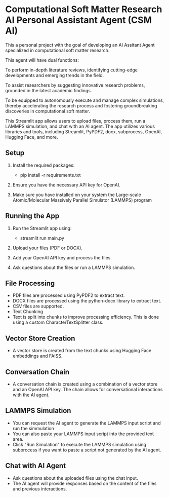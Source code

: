 # Computational Soft Matter Research AI Personal Assistant Agent (CSM AI)

This a personal project with the goal of developing an AI Assitant Agent specialized in computational soft matter research. 

This agent will have dual functions:

To perform in-depth literature reviews, identifying cutting-edge developments and emerging trends in the field.

To assist researchers by suggesting innovative research problems, grounded in the latest academic findings.

To be equipped to autonomously execute and manage complex simulations, thereby accelerating the research process and fostering groundbreaking discoveries in computational soft matter.

This Streamlit app allows users to upload files, process them, run a LAMMPS simulation, and chat with an AI agent. The app utilizes various libraries and tools, including Streamlit, PyPDF2, docx, subprocess, OpenAI, Hugging Face, and more.

## Setup

1. Install the required packages:
   - pip install -r requirements.txt

2. Ensure you have the necessary API key for OpenAI.

3. Make sure you have installed on your system the Large-scale Atomic/Molecular Massively Parallel Simulator (LAMMPS) program
   
## Running the App

1. Run the Streamlit app using:
   - streamlit run main.py

2. Upload your files (PDF or DOCX).

3. Add your OpenAI API key and process the files.

4. Ask questions about the files or run a LAMMPS simulation.

## File Processing
- PDF files are processed using PyPDF2 to extract text.
- DOCX files are processed using the python-docx library to extract text.
- CSV files are supported.
- Text Chunking
- Text is split into chunks to improve processing efficiency. This is done using a custom CharacterTextSplitter class.

## Vector Store Creation
- A vector store is created from the text chunks using Hugging Face embeddings and FAISS.

## Conversation Chain
- A conversation chain is created using a combination of a vector store and an OpenAI API key. The chain allows for conversational interactions with the AI agent.

## LAMMPS Simulation
- You can request the AI agent to generate the LAMMPS input script and run the simmulation
- You can also paste your LAMMPS input script into the provided text area.
- Click "Run Simulation" to execute the LAMMPS simulation using subprocess if you want to paste a script not generated by the AI agent.
  
## Chat with AI Agent
- Ask questions about the uploaded files using the chat input.
- The AI agent will provide responses based on the content of the files and previous interactions.

